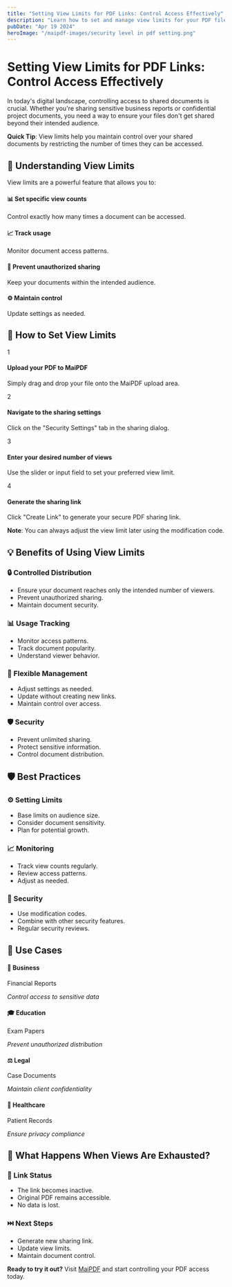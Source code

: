 ```yaml
---
title: "Setting View Limits for PDF Links: Control Access Effectively"
description: "Learn how to set and manage view limits for your PDF files to maintain control over document access."
pubDate: "Apr 19 2024"
heroImage: "/maipdf-images/security level in pdf setting.png"
---
```


# Setting View Limits for PDF Links: Control Access Effectively

<div class="intro-panel">
  <p>In today's digital landscape, controlling access to shared documents is crucial. Whether you're sharing sensitive business reports or confidential project documents, you need a way to ensure your files don't get shared beyond their intended audience.</p>
  <div class="tip-box">
    <p><strong>Quick Tip</strong>: View limits help you maintain control over your shared documents by restricting the number of times they can be accessed.</p>
  </div>
</div>

## 🎯 Understanding View Limits

<div class="feature-overview">
  <p>View limits are a powerful feature that allows you to:</p>
  <div class="features-grid">
    <div class="card">
      <h4>📊 Set specific view counts</h4>
      <p>Control exactly how many times a document can be accessed.</p>
    </div>
    <div class="card">
      <h4>📈 Track usage</h4>
      <p>Monitor document access patterns.</p>
    </div>
    <div class="card">
      <h4>🛑 Prevent unauthorized sharing</h4>
      <p>Keep your documents within the intended audience.</p>
    </div>
    <div class="card">
      <h4>⚙️ Maintain control</h4>
      <p>Update settings as needed.</p>
    </div>
  </div>
</div>

## 🔧 How to Set View Limits

<div class="steps-container">
  <div class="step">
    <div class="step-number">1</div>
    <div class="step-content">
      <h4>Upload your PDF to MaiPDF</h4>
      <p>Simply drag and drop your file onto the MaiPDF upload area.</p>
    </div>
  </div>
  <div class="step">
    <div class="step-number">2</div>
    <div class="step-content">
      <h4>Navigate to the sharing settings</h4>
      <p>Click on the "Security Settings" tab in the sharing dialog.</p>
    </div>
  </div>
  <div class="step">
    <div class="step-number">3</div>
    <div class="step-content">
      <h4>Enter your desired number of views</h4>
      <p>Use the slider or input field to set your preferred view limit.</p>
    </div>
  </div>
  <div class="step">
    <div class="step-number">4</div>
    <div class="step-content">
      <h4>Generate the sharing link</h4>
      <p>Click "Create Link" to generate your secure PDF sharing link.</p>
    </div>
  </div>
</div>

<div class="note-box">
  <p><strong>Note</strong>: You can always adjust the view limit later using the modification code.</p>
</div>

## 💡 Benefits of Using View Limits

<div class="benefits-grid">
  <div class="card">
    <h3>🔒 Controlled Distribution</h3>
    <ul>
      <li>Ensure your document reaches only the intended number of viewers.</li>
      <li>Prevent unauthorized sharing.</li>
      <li>Maintain document security.</li>
    </ul>
  </div>
  
  <div class="card">
    <h3>📊 Usage Tracking</h3>
    <ul>
      <li>Monitor access patterns.</li>
      <li>Track document popularity.</li>
      <li>Understand viewer behavior.</li>
    </ul>
  </div>
  
  <div class="card">
    <h3>🔄 Flexible Management</h3>
    <ul>
      <li>Adjust settings as needed.</li>
      <li>Update without creating new links.</li>
      <li>Maintain control over access.</li>
    </ul>
  </div>
  
  <div class="card">
    <h3>🛡️ Security</h3>
    <ul>
      <li>Prevent unlimited sharing.</li>
      <li>Protect sensitive information.</li>
      <li>Control document distribution.</li>
    </ul>
  </div>
</div>

## 🛡️ Best Practices

<div class="features-grid">
  <div class="card">
    <h3>⚙️ Setting Limits</h3>
    <ul>
      <li>Base limits on audience size.</li>
      <li>Consider document sensitivity.</li>
      <li>Plan for potential growth.</li>
    </ul>
  </div>
  
  <div class="card">
    <h3>📈 Monitoring</h3>
    <ul>
      <li>Track view counts regularly.</li>
      <li>Review access patterns.</li>
      <li>Adjust as needed.</li>
    </ul>
  </div>
  
  <div class="card">
    <h3>🔐 Security</h3>
    <ul>
      <li>Use modification codes.</li>
      <li>Combine with other security features.</li>
      <li>Regular security reviews.</li>
    </ul>
  </div>
</div>

## 🎯 Use Cases

<div class="card">
  <div class="features-grid">
    <div>
      <h4>🏢 Business</h4>
      <p>Financial Reports</p>
      <p><em>Control access to sensitive data</em></p>
    </div>
    <div>
      <h4>🎓 Education</h4>
      <p>Exam Papers</p>
      <p><em>Prevent unauthorized distribution</em></p>
    </div>
    <div>
      <h4>⚖️ Legal</h4>
      <p>Case Documents</p>
      <p><em>Maintain client confidentiality</em></p>
    </div>
    <div>
      <h4>🏥 Healthcare</h4>
      <p>Patient Records</p>
      <p><em>Ensure privacy compliance</em></p>
    </div>
  </div>
</div>

## 🔄 What Happens When Views Are Exhausted?

<div class="features-grid">
  <div class="card">
    <h3>🔗 Link Status</h3>
    <ul>
      <li>The link becomes inactive.</li>
      <li>Original PDF remains accessible.</li>
      <li>No data is lost.</li>
    </ul>
  </div>
  
  <div class="card">
    <h3>⏭️ Next Steps</h3>
    <ul>
      <li>Generate new sharing link.</li>
      <li>Update view limits.</li>
      <li>Maintain document control.</li>
    </ul>
  </div>
</div>

<div class="cta-container">
  <p><strong>Ready to try it out?</strong> Visit <a href="https://maipdf.com">MaiPDF</a> and start controlling your PDF access today.</p>
</div>